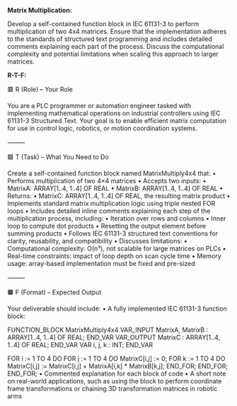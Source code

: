 **Matrix Multiplication:**

Develop a self-contained function block in IEC 61131-3 to perform multiplication of two 4x4 matrices. Ensure that the implementation adheres to the standards of structured text programming and includes detailed comments explaining each part of the process. Discuss the computational complexity and potential limitations when scaling this approach to larger matrices.

**R-T-F:**

🟥 R (Role) – Your Role

You are a PLC programmer or automation engineer tasked with implementing mathematical operations on industrial controllers using IEC 61131-3 Structured Text. Your goal is to enable efficient matrix computation for use in control logic, robotics, or motion coordination systems.

⸻

🟩 T (Task) – What You Need to Do

Create a self-contained function block named MatrixMultiply4x4 that:
	•	Performs multiplication of two 4×4 matrices
	•	Accepts two inputs:
	•	MatrixA: ARRAY[1..4, 1..4] OF REAL
	•	MatrixB: ARRAY[1..4, 1..4] OF REAL
	•	Returns:
	•	MatrixC: ARRAY[1..4, 1..4] OF REAL, the resulting matrix product
	•	Implements standard matrix multiplication logic using triple nested FOR loops
	•	Includes detailed inline comments explaining each step of the multiplication process, including:
	•	Iteration over rows and columns
	•	Inner loop to compute dot products
	•	Resetting the output element before summing products
	•	Follows IEC 61131-3 structured text conventions for clarity, reusability, and compatibility
	•	Discusses limitations:
	•	Computational complexity: O(n³), not scalable for large matrices on PLCs
	•	Real-time constraints: impact of loop depth on scan cycle time
	•	Memory usage: array-based implementation must be fixed and pre-sized

⸻

🟧 F (Format) – Expected Output

Your deliverable should include:
	•	A fully implemented IEC 61131-3 function block:

 FUNCTION_BLOCK MatrixMultiply4x4
VAR_INPUT
    MatrixA, MatrixB : ARRAY[1..4, 1..4] OF REAL;
END_VAR
VAR_OUTPUT
    MatrixC : ARRAY[1..4, 1..4] OF REAL;
END_VAR
VAR
    i, j, k : INT;
END_VAR

FOR i := 1 TO 4 DO
    FOR j := 1 TO 4 DO
        MatrixC[i,j] := 0;
        FOR k := 1 TO 4 DO
            MatrixC[i,j] := MatrixC[i,j] + MatrixA[i,k] * MatrixB[k,j];
        END_FOR;
    END_FOR;
END_FOR;
	•	Commented explanation for each block of code
	•	A short note on real-world applications, such as using the block to perform coordinate frame transformations or chaining 3D transformation matrices in robotic arms
